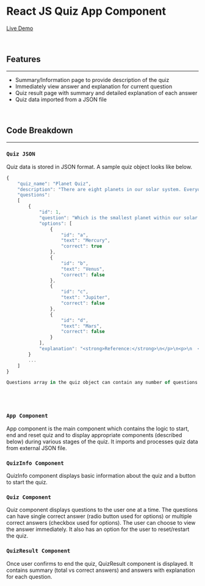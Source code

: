 # React JS Quiz App Component

[Live Demo](https://girid.github.io/react-quiz-app/)

<br />

## Features
---

+ Summary/Information page to provide description of the quiz
+ Immediately view answer and explanation for current question
+ Quiz result page with summary and detailed explanation of each answer
+ Quiz data imported from a JSON file

<br />

## Code Breakdown
---

### `Quiz JSON`

Quiz data is stored in JSON format. A sample quiz object looks like below.

```javascript
{
    "quiz_name": "Planet Quiz",
    "description": "There are eight planets in our solar system. Everyone should have some basic knowledge about the rest of the planets orbiting around the sun with ours. Let's test your knowledge.",
    "questions": 
    [
        {
            "id": 1,
            "question": "Which is the smallest planet within our solar system?",
            "options": [
                {
                    "id": "a",
                    "text": "Mercury",
                    "correct": true
                },
                {
                    "id": "b",
                    "text": "Venus",
                    "correct": false
                },
                {
                    "id": "c",
                    "text": "Jupiter",
                    "correct": false
                },
                {
                    "id": "d",
                    "text": "Mars",
                    "correct": false
                }
            ],
            "explanation": "<strong>Reference:</strong>\n</p>\n<p>\n  <a target=\"_blank\" href=\"https://www.universetoday.com/36649/planets-in-order-of-size/\">Planet Size</a>\n</p>"
        }
        ...
    ]
}

Questions array in the quiz object can contain any number of questions. Each question object in questions array contains explanation for the answer and 'options' array with one or more 'correct' options. 

```

<br />
<br />

### `App Component`

App component is the main component which contains the logic to start, end and reset quiz and to display appropriate components (described below) during various stages of the quiz. It imports and processes quiz data from external JSON file.


### `QuizInfo Component`

QuizInfo component displays basic information about the quiz and a button to start the quiz. 

### `Quiz Component`

Quiz component displays questions to the user one at a time. The questions can have single correct answer (radio button used for options) or multiple correct answers (checkbox used for options). The user can choose to view the answer immediately. It also has an option for the user to reset/restart the quiz. 

### `QuizResult Component`

Once user confirms to end the quiz, QuizResult component is displayed. It contains summary (total vs correct answers) and answers with explanation for each question. 